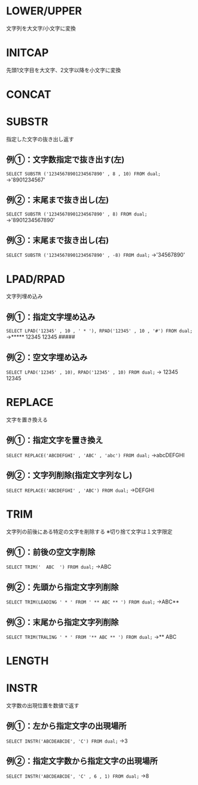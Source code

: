 # LOWER/UPPER
文字列を大文字/小文字に変換
# INITCAP
先頭1文字目を大文字、2文字以降を小文字に変換
# CONCAT
# SUBSTR
指定した文字の抜き出し返す
## 例①：文字数指定で抜き出す(左)
`SELECT SUBSTR ('12345678901234567890' , 8 , 10) FROM dual;`
→'8901234567'
## 例②：末尾まで抜き出し(左)
`SELECT SUBSTR ('12345678901234567890' , 8) FROM dual;`
→'8901234567890'
## 例③：末尾まで抜き出し(右)
`SELECT SUBSTR ('12345678901234567890' , -8) FROM dual;`
→'34567890'
# LPAD/RPAD
文字列埋め込み
## 例①：指定文字埋め込み
`SELECT LPAD('12345' , 10 , ' * '), RPAD('12345' , 10 , '#') FROM dual;`
→***** 12345 12345 ##### 
## 例②：空文字埋め込み
`SELECT LPAD('12345' , 10), RPAD('12345' , 10) FROM dual;`
→       12345 12345       
# REPLACE
文字を置き換える
## 例①：指定文字を置き換え
`SELECT REPLACE('ABCDEFGHI' , 'ABC' , 'abc') FROM dual;`
→abcDEFGHI
## 例②：文字列削除(指定文字列なし)
`SELECT REPLACE('ABCDEFGHI' , 'ABC') FROM dual;`
→DEFGHI
# TRIM
文字列の前後にある特定の文字を削除する
※切り捨て文字は１文字限定
## 例①：前後の空文字削除
`SELECT TRIM('  ABC  ') FROM dual;`
→ABC
## 例②：先頭から指定文字列削除
`SELECT TRIM(LEADING ' * ' FROM ' ** ABC ** ') FROM dual;`
→ABC**
## 例③：末尾から指定文字列削除
`SELECT TRIM(TRALING ' * ' FROM '** ABC ** ') FROM dual;`
→** ABC
# LENGTH
# INSTR
文字数の出現位置を数値で返す
## 例①：左から指定文字の出現場所
`SELECT INSTR('ABCDEABCDE', 'C') FROM dual;`
→3
## 例②：指定文字数から指定文字の出現場所
`SELECT INSTR('ABCDEABCDE', 'C' , 6 , 1) FROM dual;`
→8